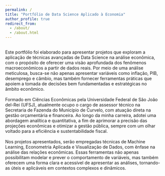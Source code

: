 ```yaml
---
permalink: /
title: "Portfólio de Data Science Aplicado à Economia"
author_profile: true
redirect_from: 
  - /about/
  - /about.html
---
```


<br>
Este portfólio foi elaborado para apresentar projetos que exploram a aplicação de técnicas avançadas de Data Science na análise econômica, com o propósito de oferecer uma visão aprofundada dos fenômenos macroeconômicos a partir de dados reais. Por meio de uma análise meticulosa, busca-se não apenas apresentar variáveis como inflação, PIB, desemprego e câmbio, mas também fornecer ferramentas práticas que apoiem a tomada de decisões bem fundamentadas e estratégicas no âmbito econômico.
<br><br>
Formado em Ciências Econômicas pela Universidade Federal de São João del-Rei (UFSJ), atualmente ocupo o cargo de assessor técnico na Secretaria de Fazenda do Município de Curvelo, com atuação direta na gestão orçamentária e financeira. Ao longo da minha carreira, adotei uma abordagem analítica e quantitativa, a fim de aprimorar a precisão das projeções econômicas e otimizar a gestão pública, sempre com um olhar voltado para a eficiência e sustentabilidade fiscal.
<br><br>
Nos projetos apresentados, serão empregadas técnicas de Machine Learning, Econometria Aplicada e Visualização de Dados, com ênfase na análise das relações econômicas. Essas ferramentas não apenas possibilitam modelar e prever o comportamento de variáveis, mas também oferecem uma forma clara e acessível de apresentar as análises, tornando-as úteis e aplicáveis em contextos complexos e dinâmicos.
